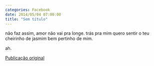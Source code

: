 ```yaml
---
categories: Facebook
date: 2014/05/04 07:00:00
title: "Sem título"
---
```


não faz assim, amor
não vai pra longe.
trás pra mim
quero sentir
o teu cheirinho
de jasmim
bem pertinho de mim.

ah.

[Publicação original](https://www.facebook.com/permalink.php?story_fbid=1419234501680247&id=1418031755133855)

